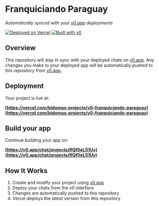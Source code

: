 # Franquiciando Paraguay

*Automatically synced with your [v0.app](https://v0.app) deployments*

[![Deployed on Vercel](https://img.shields.io/badge/Deployed%20on-Vercel-black?style=for-the-badge&logo=vercel)](https://vercel.com/bidomas-projects/v0-franquiciando-paraguay)
[![Built with v0](https://img.shields.io/badge/Built%20with-v0.app-black?style=for-the-badge)](https://v0.app/chat/projects/lfQf0eL51Uv)

## Overview

This repository will stay in sync with your deployed chats on [v0.app](https://v0.app).
Any changes you make to your deployed app will be automatically pushed to this repository from [v0.app](https://v0.app).

## Deployment

Your project is live at:

**[https://vercel.com/bidomas-projects/v0-franquiciando-paraguay](https://vercel.com/bidomas-projects/v0-franquiciando-paraguay)**

## Build your app

Continue building your app on:

**[https://v0.app/chat/projects/lfQf0eL51Uv](https://v0.app/chat/projects/lfQf0eL51Uv)**

## How It Works

1. Create and modify your project using [v0.app](https://v0.app)
2. Deploy your chats from the v0 interface
3. Changes are automatically pushed to this repository
4. Vercel deploys the latest version from this repository
